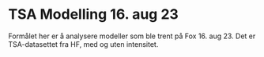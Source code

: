 # TSA Modelling 16. aug 23
Formålet her er å analysere modeller som ble trent på Fox 16. aug 23. Det er TSA-datasettet fra HF, med og uten intensitet.
